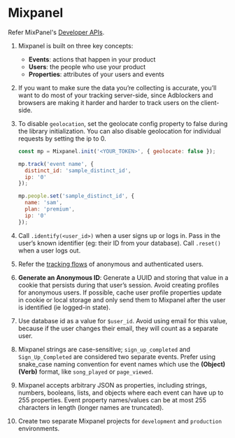 # Mixpanel

Refer MixPanel's [Developer APIs](https://developer.mixpanel.com/reference/ingestion-api).

1.  Mixpanel is built on three key concepts:
    - **Events**: actions that happen in your product
    - **Users**: the people who use your product
    - **Properties**: attributes of your users and events

2.  If you want to make sure the data you’re collecting is accurate, you’ll want to do most of your tracking server-side, since Adblockers and browsers are making it harder and harder to track users on the client-side.

3.  To disable `geolocation`, set the geolocate config property to false  during the library initialization.
    You can also disable geolocation for individual requests by setting the ip to 0.

    ```js
    const mp = Mixpanel.init('<YOUR_TOKEN>', { geolocate: false });

    mp.track('event name', {
      distinct_id: 'sample_distinct_id',
      ip: '0'
    });
    
    mp.people.set('sample_distinct_id', {
      name: 'sam',
      plan: 'premium',
      ip: '0'
    });
    ```

3.  Call `.identify(<user_id>)` when a user signs up or logs in. Pass in  the user’s known identifier (eg: their ID from your database). Call `.reset()` when a user logs out.

4. Refer the [tracking flows](https://docs.mixpanel.com/docs/tracking-methods/id-management/identifying-users-simplified#example-user-flows) of anonymous and authenticated users.

5. **Generate an Anonymous ID**: Generate a UUID and storing that value in a cookie that persists during that user’s session. Avoid creating profiles for anonymous users. If possible, cache user profile properties update in cookie or local storage and only send them to Mixpanel after the user is identified (ie logged-in state).

6. Use database id as a value for `$user_id`. Avoid using email for this value, because if the user changes their email, they will count as a separate user.

7. Mixpanel strings are case-sensitive; `sign_up_completed` and `Sign_Up_Completed` are considered two separate events. Prefer using snake_case naming convention for event names which use the **(Object) (Verb)** format, like `song_played` or `page_viewed`.

8. Mixpanel accepts arbitrary JSON as properties, including strings, numbers, booleans, lists, and objects where each event can have up to 255 properties. Event property names/values can be at most 255 characters in length (longer names are truncated).

9. Create two separate Mixpanel projects for `development` and `production` environments. 
